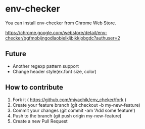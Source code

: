 # env-checker
You can install env-checker from Chrome Web Store.  

https://chrome.google.com/webstore/detail/env-checker/bgfmobijngodlaobielkljbikkjobgdc?authuser=2  

## Future
- Another regexp pattern support
- Change header style(ex.font size, color)

## How to contribute

1. Fork it ( https://github.com/miyachik/env_cheker/fork )
2. Create your feature branch (git checkout -b my-new-feature)
3. Commit your changes (git commit -am 'Add some feature')
4. Push to the branch (git push origin my-new-feature)
5. Create a new Pull Request